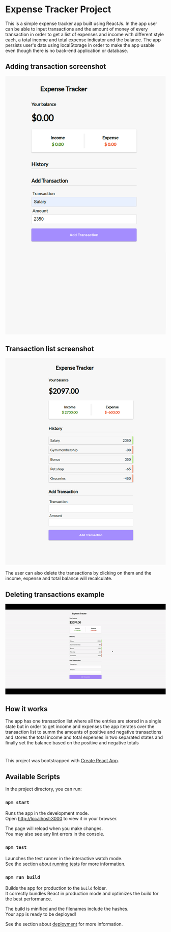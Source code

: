 # Expense Tracker Project

This is a simple expense tracker app built using ReactJs. In the app user can be able to input transactions and the amount of money of every transaction in order to get a list of expenses and income with different style each, a total income and total expense indicator and the balance. The app persists user's data using localStorage in order to make the app usable even though there is no back-end application or database.

## Adding transaction screenshot

![](./images/Expense%20Tracker.png)

## Transaction list screenshot

![](./images/Expense%20Tracker%20_list.png)

The user can also delete the transactions by clicking on them and the income, expense and total balance will recalculate.

## Deleting transactions example

![](./images/ezgif.com-gif-maker.gif)

## How it works

The app has one transaction list where all the entries are stored in a single state but in order to get income and expenses the app iterates over the transaction list to summ the amounts of positive and negative transactions and stores the total income and total expenses in two separated states and finally set the balance based on the positive and negative totals

#

This project was bootstrapped with [Create React App](https://github.com/facebook/create-react-app).

## Available Scripts

In the project directory, you can run:

### `npm start`

Runs the app in the development mode.\
Open [http://localhost:3000](http://localhost:3000) to view it in your browser.

The page will reload when you make changes.\
You may also see any lint errors in the console.

### `npm test`

Launches the test runner in the interactive watch mode.\
See the section about [running tests](https://facebook.github.io/create-react-app/docs/running-tests) for more information.

### `npm run build`

Builds the app for production to the `build` folder.\
It correctly bundles React in production mode and optimizes the build for the best performance.

The build is minified and the filenames include the hashes.\
Your app is ready to be deployed!

See the section about [deployment](https://facebook.github.io/create-react-app/docs/deployment) for more information.
